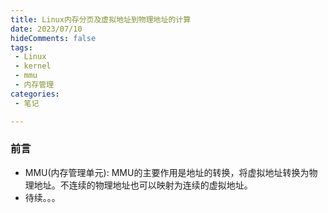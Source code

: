 ```yaml
---
title: Linux内存分页及虚拟地址到物理地址的计算
date: 2023/07/10
hideComments: false
tags:
 - Linux
 - kernel
 - mmu
 - 内存管理
categories:
 - 笔记

---
```




### 前言

- MMU(内存管理单元): MMU的主要作用是地址的转换，将虚拟地址转换为物理地址。不连续的物理地址也可以映射为连续的虚拟地址。
- 待续。。。


